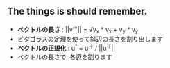 ## The things is should remember.

- __ベクトルの長さ__ : ||v<sup>→</sup>|| = √v<sub>x</sub> * v<sub>x</sub> + v<sub>y</sub> * v<sub>y</sub>
 - ピタゴラスの定理を使って斜辺の長さを割り出します
- __ベクトルの正規化__ : u<sup>^</sup> = u<sup>→</sup> / ||u<sup>→</sup>||
 - ベクトルの長さで, 各辺を割ります
